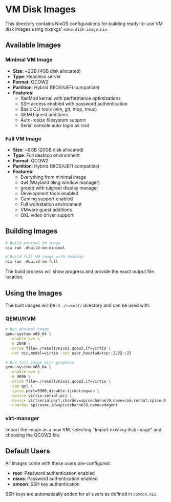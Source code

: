 # VM Disk Images

This directory contains NixOS configurations for building ready-to-use VM disk images using nixpkgs' `make-disk-image.nix`.

## Available Images

### Minimal VM Image
- **Size**: ~2GB (4GB disk allocated)
- **Type**: Headless server
- **Format**: QCOW2
- **Partition**: Hybrid (BIOS/UEFI compatible)
- **Features**:
  - XanMod kernel with performance optimizations
  - SSH access enabled with password authentication
  - Basic CLI tools (vim, git, htop, tmux)
  - QEMU guest additions
  - Auto-resize filesystem support
  - Serial console auto-login as root

### Full VM Image
- **Size**: ~8GB (20GB disk allocated)
- **Type**: Full desktop environment
- **Format**: QCOW2
- **Partition**: Hybrid (BIOS/UEFI compatible)
- **Features**:
  - Everything from minimal image
  - dwl (Wayland tiling window manager)
  - greetd with tuigreet display manager
  - Development tools enabled
  - Gaming support enabled
  - Full workstation environment
  - VMware guest additions
  - QXL video driver support

## Building Images

```bash
# Build minimal VM image
nix run .#build-vm-minimal

# Build full VM image with desktop
nix run .#build-vm-full
```

The build process will show progress and provide the exact output file location.

## Using the Images

The built images will be in `./result/` directory and can be used with:

### QEMU/KVM
```bash
# Run minimal image
qemu-system-x86_64 \
  -enable-kvm \
  -m 2048 \
  -drive file=./result/nixos.qcow2,if=virtio \
  -net nic,model=virtio -net user,hostfwd=tcp::2222-:22

# Run full image with graphics
qemu-system-x86_64 \
  -enable-kvm \
  -m 4096 \
  -drive file=./result/nixos.qcow2,if=virtio \
  -vga qxl \
  -spice port=5900,disable-ticketing=on \
  -device virtio-serial-pci \
  -device virtserialport,chardev=spicechannel0,name=com.redhat.spice.0 \
  -chardev spicevmc,id=spicechannel0,name=vdagent
```

### virt-manager
Import the image as a new VM, selecting "Import existing disk image" and choosing the QCOW2 file.

## Default Users
All images come with these users pre-configured:
- **root**: Password authentication enabled
- **nixos**: Password authentication enabled 
- **amoon**: SSH key authentication

SSH keys are automatically added for all users as defined in `common.nix`.